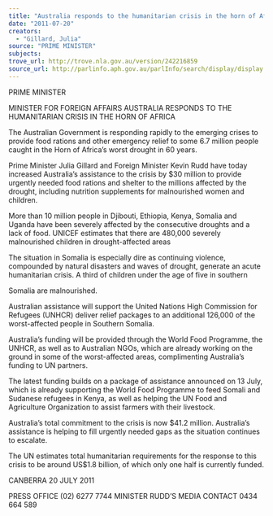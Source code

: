 ```yaml
---
title: "Australia responds to the humanitarian crisis in the horn of Africa"
date: "2011-07-20"
creators:
  - "Gillard, Julia"
source: "PRIME MINISTER"
subjects:
trove_url: http://trove.nla.gov.au/version/242216859
source_url: http://parlinfo.aph.gov.au/parlInfo/search/display/display.w3p;query=Id%3A%22media/pressrel/937165%22
---
```


 

 

 PRIME MINISTER  

 MINISTER FOR FOREIGN AFFAIRS  AUSTRALIA RESPONDS TO THE HUMANITARIAN CRISIS IN THE HORN  OF AFRICA   

 The Australian Government is responding rapidly to the emerging crises to  provide food rations and other emergency relief to some 6.7 million people  caught in the Horn of Africa’s worst drought in 60 years.   

 Prime Minister Julia Gillard and Foreign Minister Kevin Rudd have today  increased Australia’s assistance to the crisis by $30 million to provide urgently  needed food rations and shelter to the millions affected by the drought,  including nutrition supplements for malnourished women and children.    

 More than 10 million people in Djibouti, Ethiopia, Kenya, Somalia and Uganda  have been severely affected by the consecutive droughts and a lack of food.  UNICEF estimates that there are 480,000 severely malnourished children in  drought-affected areas   

 The situation in Somalia is especially dire as continuing violence,  compounded by natural disasters and waves of drought, generate an acute  humanitarian crisis. A third of children under the age of five in southern 

 Somalia are malnourished.    

 Australian assistance will support the United Nations High Commission for  Refugees (UNHCR) deliver relief packages to an additional 126,000 of the  worst-affected people in Southern Somalia.    

 Australia’s funding will be provided through the World Food Programme, the  UNHCR, as well as to Australian NGOs, which are already working on the  ground in some of the worst-affected areas, complimenting Australia’s funding  to UN partners.     

 The latest funding builds on a package of assistance announced on 13 July,  which is already supporting the World Food Programme to feed Somali and  Sudanese refugees in Kenya, as well as helping the UN Food and Agriculture  Organization to assist farmers with their livestock.    

 Australia’s total commitment to the crisis is now $41.2 million. Australia’s  assistance is helping to fill urgently needed gaps as the situation continues to  escalate.   

 The UN estimates total humanitarian requirements for the response to this  crisis to be around US$1.8 billion, of which only one half is currently funded.    

 CANBERRA  20 JULY 2011   

 PRESS OFFICE (02) 6277 7744  MINISTER RUDD’S MEDIA CONTACT 0434 664 589   

